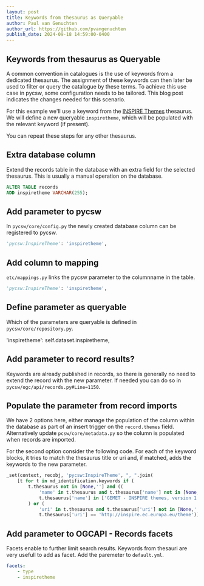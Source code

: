 ```yaml
---
layout: post
title: Keywords from thesaurus as Queryable
author: Paul van Genuchten
author_url: https://github.com/pvangenuchten
publish_date: 2024-09-18 14:59:00-0400
---
```


## Keywords from thesaurus as Queryable

A common convention in catalogues is the use of keywords from a dedicated thesaurus. The assignment of these keywords can then later be used to filter or query the catalogue by these terms. To achieve this use case in pycsw, some configuration needs to be tailored. This blog post indicates the changes needed for this scenario.

For this example we'll use a keyword from the [INSPIRE Themes](http://inspire.ec.europa.eu/theme) thesaurus. We will define a new queryable `inspiretheme`, which will be populated with the relevant keyword (if present).

You can repeat these steps for any other thesaurus.

## Extra database column

Extend the records table in the database with an extra field for the selected thesaurus. This is usually a manual operation on the database.

```sql
ALTER TABLE records
ADD inspiretheme VARCHAR(255);
```

## Add parameter to pycsw

In `pycsw/core/config.py` the newly created database column can be registered to pycsw. 

```python 
'pycsw:InspireTheme': 'inspiretheme',
```

## Add column to mapping

`etc/mappings.py` links the pycsw parameter to the columnname in the table.

```python 
'pycsw:InspireTheme': 'inspiretheme',
```

## Define parameter as queryable

Which of the parameters are queryable is defined in `pycsw/core/repository.py`.

 'inspiretheme': self.dataset.inspiretheme,

## Add parameter to record results?

Keywords are already published in records, so there is generally no need to extend the record with the new parameter. If needed you can do so in `pycsw/ogc/api/records.py#Line=1150`.

## Populate the parameter from record imports

We have 2 options here, either manage the population of the column within the database as part of an insert trigger on the `record.themes` field. Alternatively update `pcsw/core/metadata.py` so the column is populated when records are imported.

For the second option consider the following code. For each of the keyword blocks, it tries to match the thesaurus title or uri and, if matched, adds the keywords to the new parameter.

```python
_set(context, recobj, 'pycsw:InspireTheme', ", ".join(
    [t for t in md_identification.keywords if ( 
        t.thesaurus not in [None,''] and ((
            'name' in t.thesaurus and t.thesaurus['name'] not in [None,''] and
            t.thesaurus['name'] in ['GEMET - INSPIRE themes, version 1.0','GEMET Themes, version 2.3']
        ) or (
            'uri' in t.thesaurus and t.thesaurus['uri'] not in [None,''] and
            t.thesaurus['uri'] == 'http://inspire.ec.europa.eu/theme')))]))
```

## Add parameter to OGCAPI - Records facets

Facets enable to further limit search results. Keywords from thesauri are very usefull to add as facet. Add the paremeter to `default.yml`.

```yaml
facets:
    - type
    - inspiretheme
```
